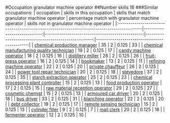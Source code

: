 #Occupation granulator machine operator
##Number skills 16
###Similar occupations:
| occupation                                                                                |   skills in this occupation |   skills that match granulator machine operator |   percentage match with granulator machine operator |   skills not in granulator machine operator |
|:------------------------------------------------------------------------------------------|----------------------------:|------------------------------------------------:|----------------------------------------------------:|--------------------------------------------:|
| [chemical production manager](chemical_production_manager.md)                             |                          35 |                                               2 |                                               0.125 |                                          33 |
| [chemical manufacturing quality technician](chemical_manufacturing_quality_technician.md) |                          19 |                                               2 |                                               0.125 |                                          17 |
| [candy machine operator](candy_machine_operator.md)                                       |                          18 |                                               2 |                                               0.125 |                                          16 |
| [distillery miller](distillery_miller.md)                                                 |                          28 |                                               2 |                                               0.125 |                                          26 |
| [fruit-press operator](fruit-press_operator.md)                                           |                          16 |                                               2 |                                               0.125 |                                          14 |
| [bookmaker](bookmaker.md)                                                                 |                          13 |                                               2 |                                               0.125 |                                          11 |
| [refining machine operator](refining_machine_operator.md)                                 |                          22 |                                               2 |                                               0.125 |                                          20 |
| [private chauffeur](private_chauffeur.md)                                                 |                          26 |                                               2 |                                               0.125 |                                          24 |
| [power tool repair technician](power_tool_repair_technician.md)                           |                          20 |                                               2 |                                               0.125 |                                          18 |
| [stevedore](stevedore.md)                                                                 |                          37 |                                               2 |                                               0.125 |                                          35 |
| [starch extraction operator](starch_extraction_operator.md)                               |                          25 |                                               2 |                                               0.125 |                                          23 |
| [chemical processing plant controller](chemical_processing_plant_controller.md)           |                          15 |                                               2 |                                               0.125 |                                          13 |
| [food production operator](food_production_operator.md)                                   |                          17 |                                               2 |                                               0.125 |                                          15 |
| [raw material reception operator](raw_material_reception_operator.md)                     |                          29 |                                               2 |                                               0.125 |                                          27 |
| [cosmetic chemist](cosmetic_chemist.md)                                                   |                          15 |                                               2 |                                               0.125 |                                          13 |
| [armoured car driver](armoured_car_driver.md)                                             |                          20 |                                               2 |                                               0.125 |                                          18 |
| [bus driver](bus_driver.md)                                                               |                          33 |                                               2 |                                               0.125 |                                          31 |
| [blanching operator](blanching_operator.md)                                               |                          22 |                                               2 |                                               0.125 |                                          20 |
| [debt collector](debt_collector.md)                                                       |                          19 |                                               2 |                                               0.125 |                                          17 |
| [remote sensing technician](remote_sensing_technician.md)                                 |                          15 |                                               2 |                                               0.125 |                                          13 |
| [cylinder filler](cylinder_filler.md)                                                     |                           9 |                                               2 |                                               0.125 |                                           7 |
| [mail clerk](mail_clerk.md)                                                               |                          20 |                                               2 |                                               0.125 |                                          18 |
| [fermenter operator](fermenter_operator.md)                                               |                          12 |                                               2 |                                               0.125 |                                          10 |
